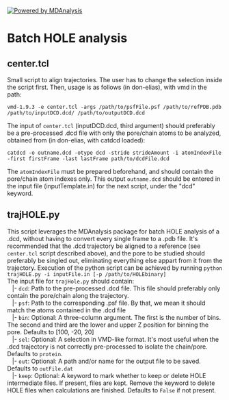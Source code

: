 [![Powered by MDAnalysis](https://img.shields.io/badge/status-testing-yellow)](https://www.mdanalysis.org)

# Batch HOLE analysis

## center.tcl
Small script to align trajectories. The user has to change the selection inside the script first. Then, usage is as follows (in don-elias), with vmd in the path: <br />
```
vmd-1.9.3 -e center.tcl -args /path/to/psfFile.psf /path/to/refPDB.pdb /path/to/inputDCD.dcd/ /path/to/outputDCD.dcd
```
The input of `center.tcl` (inputDCD.dcd, third argument) should preferably be a pre-processed .dcd file with only the pore/chain atoms to be analyzed, obtained from (in don-elias, with catdcd loaded):

```
catdcd -o outname.dcd -otype dcd -stride strideAmount -i atomIndexFile -first firstFrame -last lastFrame path/to/dcdFile.dcd
```
The `atomIndexFile` must be prepared beforehand, and should contain the pore/chain atom indexes only.
This output `outname.dcd` should be entered in the input file (inputTemplate.in) for the next script, under the "dcd" keyword.

## trajHOLE.py
This script leverages the MDAnalysis package for batch HOLE analysis of a .dcd, without having to convert every single frame to a .pdb file.
It's recommended that the .dcd trajectory be aligned to a reference (see `center.tcl` script described above),
and the pore to be studied should preferably be singled out, eliminating everything else appart from it from the trajectory.
Execution of the python script can be achieved by running `python trajHOLE.py -i inputFile.in [-p /path/to/HOLEbinary]`<br/>
The input file for `trajHole.py` should contain:<br />
&nbsp;&nbsp; |- `dcd`: Path to the pre-processed .dcd file. This file should preferably only contain the pore/chain along the trajectory. <br />
&nbsp;&nbsp; |- `psf`: Path to the corresponding .psf file. By that, we mean it should match the atoms contained in the .dcd file <br />
&nbsp;&nbsp; |- `bin`: Optional: A three-column argument. The first is the number of bins. The second and third are the lower and upper Z position for binning the pore. Defaults to [100, -20, 20] <br />
&nbsp;&nbsp; |- `sel`: Optional: A selection in VMD-like format. It's most useful when the .dcd trajectory is not correctly pre-processed to isolate the chain/pore. Defaults to `protein`.<br />
&nbsp;&nbsp; |- `out`: Optional: A path and/or name for the output file to be saved. Defaults to `outFile.dat` <br />
&nbsp;&nbsp; |- `keep`: Optional: A keyword to mark whether to keep or delete HOLE intermediate files. If present, files are kept. Remove the keyword to delete HOLE files when calculations are finished. Defaults to `False` if not present.
